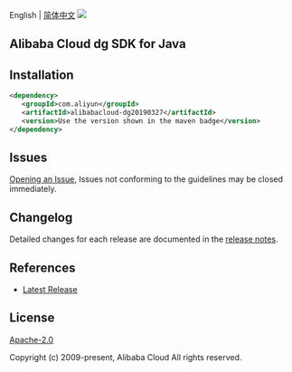English | [简体中文](README-CN.md)
![](https://aliyunsdk-pages.alicdn.com/icons/AlibabaCloud.svg)

## Alibaba Cloud dg SDK for Java

## Installation

```xml
<dependency>
   <groupId>com.aliyun</groupId>
   <artifactId>alibabacloud-dg20190327</artifactId>
   <version>Use the version shown in the maven badge</version>
</dependency>
```

## Issues
[Opening an Issue](https://github.com/aliyun/alibabacloud-java-async-sdk/issues/new), Issues not conforming to the guidelines may be closed immediately.

## Changelog
Detailed changes for each release are documented in the [release notes](./ChangeLog.txt).

## References
* [Latest Release](https://github.com/aliyun/alibabacloud-async-java-sdk/)

## License
[Apache-2.0](http://www.apache.org/licenses/LICENSE-2.0)

Copyright (c) 2009-present, Alibaba Cloud All rights reserved.